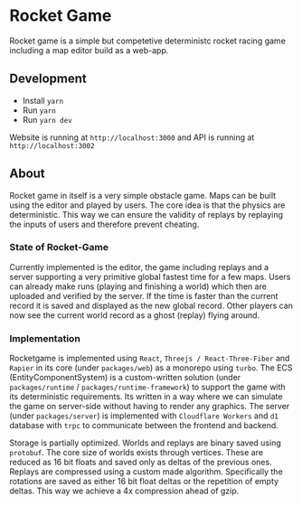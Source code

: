 # Rocket Game

Rocket game is a simple but competetive deterministc rocket racing game including a map editor build as a web-app.

## Development

-   Install `yarn`
-   Run `yarn`
-   Run `yarn dev`

Website is running at `http://localhost:3000` and API is running at `http://localhost:3002`

## About

Rocket game in itself is a very simple obstacle game. Maps can be built using the editor and played by users. The core idea is that the physics are deterministic. This way we can ensure the validity of replays by replaying the inputs of users and therefore prevent cheating.

### State of Rocket-Game

Currently implemented is the editor, the game including replays and a server supporting a very primitive global fastest time for a few maps. Users can already make runs (playing and finishing a world) which then are uploaded and verified by the server. If the time is faster than the current record it is saved and displayed as the new global record. Other players can now see the current world record as a ghost (replay) flying around.

### Implementation

Rocketgame is implemented using `React`, `Threejs / React-Three-Fiber` and `Rapier` in its core (under `packages/web`) as a monorepo using `turbo`. The ECS (EntityComponentSystem) is a custom-written solution (under `packages/runtime` / `packages/runtime-framework`) to support the game with its deterministic requirements. Its written in a way where we can simulate the game on server-side without having to render any graphics. The server (under `packages/server`) is implemented with `Cloudflare Workers` and `d1` database with `trpc` to communicate between the frontend and backend.

Storage is partially optimized. Worlds and replays are binary saved using `protobuf`. The core size of worlds exists through vertices. These are reduced as 16 bit floats and saved only as deltas of the previous ones. Replays are compressed using a custom made algorithm. Specifically the rotations are saved as either 16 bit float deltas or the repetition of empty deltas. This way we achieve a 4x compression ahead of gzip.

